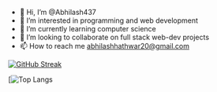 - 👋 Hi, I’m @Abhilash437
- 👀 I’m interested in programming and web development
- 🌱 I’m currently learning computer science
- 💞️ I’m looking to collaborate on full stack web-dev projects
- 📫 How to reach me abhilashhathwar20@gmail.com

[![GitHub Streak](https://github-readme-streak-stats.herokuapp.com?user=Abhilash437&theme=dark)](https://git.io/streak-stats)

[![Top Langs](https://github-readme-stats.vercel.app/api/top-langs/?username=Abhilash437&layout=compact&theme=vision-friendly-dark)

<!---
Abhilash437/Abhilash437 is a ✨ special ✨ repository because its `README.md` (this file) appears on your GitHub profile.
You can click the Preview link to take a look at your changes.
--->
